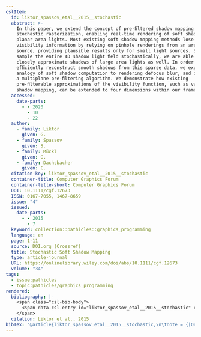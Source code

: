 ```yaml
---
cslItem:
  id: liktor_spassov_etal__2015__stochastic
  abstract: >-
    In this paper, we extend the concept of pre-ﬁltered shadow mapping to
    stochastic rasterization, enabling real-time rendering of soft shadows from
    planar area lights. Most existing soft shadow mapping methods lose important
    visibility information by relying on pinhole renderings from an area light
    source, providing plausible results only for small light sources. Since we
    sample the entire 4D shadow light ﬁeld stochastically, we are able to
    closely approximate shadows of large area lights as well. In order to
    efﬁciently reconstruct smooth shadows from this sparse data, we exploit the
    analogy of soft shadow computation to rendering defocus blur, and introduce
    a multiplane pre-ﬁltering algorithm. We demonstrate how existing
    pre-ﬁlterable approximations of the visibility function, such as variance
    shadow mapping, can be extended to four dimensions within our framework.
  accessed:
    date-parts:
      - - 2020
        - 10
        - 22
  author:
    - family: Liktor
      given: G.
    - family: Spassov
      given: S.
    - family: Mückl
      given: G.
    - family: Dachsbacher
      given: C.
  citation-key: liktor_spassov_etal__2015__stochastic
  container-title: Computer Graphics Forum
  container-title-short: Computer Graphics Forum
  DOI: 10.1111/cgf.12673
  ISSN: 0167-7055, 1467-8659
  issue: "4"
  issued:
    date-parts:
      - - 2015
        - 7
  keyword: collection::pathicles::graphics_programming
  language: en
  page: 1-11
  source: DOI.org (Crossref)
  title: Stochastic Soft Shadow Mapping
  type: article-journal
  URL: https://onlinelibrary.wiley.com/doi/abs/10.1111/cgf.12673
  volume: "34"
tags:
  - issue:pathicles
  - topic:pathicles/graphics_programming
rendered:
  bibliography: |-
    <span class="csl-bib-body">
      <span data-csl-entry-id="liktor_spassov_etal__2015__stochastic" class="csl-entry">Liktor, G., Spassov, S., Mückl, G., &#38; Dachsbacher, C. 2015. Stochastic Soft Shadow Mapping. <i>Computer Graphics Forum</i>, <i>34</i>(4), 1–11. <a href='https://doi.org/10.1111/cgf.12673'>https://doi.org/10.1111/cgf.12673</a></span>
    </span>
  citation: Liktor et al., 2015
bibTex: "@article{liktor_spassov_etal__2015__stochastic,\n\tnote = {[Online; accessed 2020-10-22]},\n\tauthor = {Liktor, G. and Spassov, S. and M{\\\" u}ckl, G. and Dachsbacher, C.},\n\tjournal = {Computer Graphics Forum},\n\tnumber = {4},\n\tyear = {2015},\n\tmonth = {7},\n\tpages = {1--11},\n\ttitle = {Stochastic {Soft} {Shadow} {Mapping}},\n\thowpublished = {https://onlinelibrary.wiley.com/doi/abs/10.1111/cgf.12673},\n\tvolume = {34},\n}\n\n"
---
```

